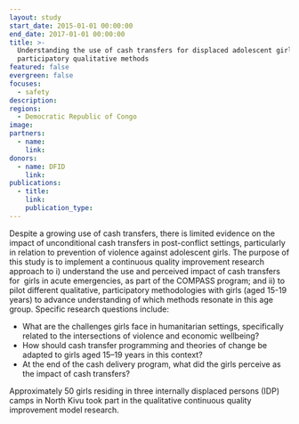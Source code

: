 ```yaml
---
layout: study
start_date: 2015-01-01 00:00:00
end_date: 2017-01-01 00:00:00
title: >-
  Understanding the use of cash transfers for displaced adolescent girls through
  participatory qualitative methods
featured: false
evergreen: false
focuses:
  - safety
description:
regions:
  - Democratic Republic of Congo
image:
partners:
  - name:
    link:
donors:
  - name: DFID
    link:
publications:
  - title:
    link:
    publication_type:
---
```


Despite a growing use of cash transfers, there is limited evidence on the impact of unconditional cash transfers in post-conflict settings, particularly in relation to prevention of violence against adolescent girls. The purpose of this study is to implement a continuous quality improvement research approach to i) understand the use and perceived impact of cash transfers for&nbsp; girls in acute emergencies, as part of the COMPASS program; and ii) to pilot different qualitative, participatory methodologies with girls (aged 15-19 years) to advance understanding of which methods resonate in this age group. Specific research questions include:

* What are the challenges girls face in humanitarian settings, specifically related to the intersections of violence and economic wellbeing?
* How should cash transfer programming and theories of change be adapted to girls aged 15–19 years in this context?
* At the end of the cash delivery program, what did the girls perceive as the impact of cash transfers?

Approximately 50 girls residing in three internally displaced persons (IDP) camps in North Kivu took part in the qualitative continuous quality improvement model research.